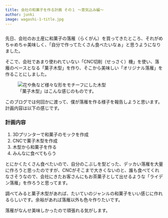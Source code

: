```yaml
---
title: 会社の和菓子を作る計画 その１ 〜意気込み編〜
author: junki
image: wagashi-1-title.jpg
---
```


<figure class="large">
  <img src="{{ site.baseurl }}/assets/images/post/wagashi-1/cover.jpg" alt="">
</figure>

先日、会社のお土産に和菓子の落雁（らくがん）を買ってきたところ、それがめちゃめちゃ美味しく、「自分で作ってたくさん食べたいなぁ」と思うようになりました。

<!-- more -->

そこで、会社であまり使われていない「CNC切削（せっさく）機」を使い、落雁のベースとなる「菓子木型」を作り、そこから美味しい「オリジナル落雁」を作ることにしました。

<figure class="large">
  <img src="{{ site.baseurl }}/assets/images/post/wagashi-1/kigata.jpg" alt="花や魚など様々な形をモチーフにした木型">
  <figcaption>「菓子木型」はこんな感じのものです。</figcaption>
</figure>

このブログでは何回かに渡って、僕が落雁を作る様子を報告しようと思います。計画内容は以下の感じです。

### 計画内容

1. 3Dプリンターで和菓子のモックを作成
1. CNCで菓子木型を作成
1. 木型から和菓子を作る
1. みんなに食べてもらう

とにかくたくさん食べたいので、自分のこぶしを型どった、デッカい落雁を大量に作ろうと思ったのですが、CNCがそこまで大きくないのと、誰も食べてくれなさそうなので、会社にきたお客さんにもお茶菓子として出せるような「ライデン落雁」を作ろうと思ってます。

調べてみると菓子木型があれば、たいていのジャンルの和菓子をいい感じに作れるらしいです。余裕があれば落雁以外も色々作りたいです。

落雁がなんせ美味しかったので頑張れる気がします。
